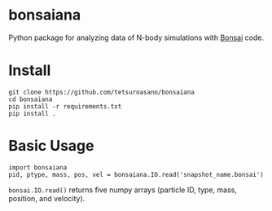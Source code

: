 # bonsaiana
Python package for analyzing data of N-body simulations with  [Bonsai](https://github.com/treecode/Bonsai) code.

# Install
```
git clone https://github.com/tetsuroasano/bonsaiana
cd bonsaiana
pip install -r requirements.txt
pip install .
```

# Basic Usage
```
import bonsaiana
pid, ptype, mass, pos, vel = bonsaiana.IO.read('snapshot_name.bonsai')
```
`bonsai.IO.read()` returns five numpy arrays (particle ID, type, mass, position, and velocity).


